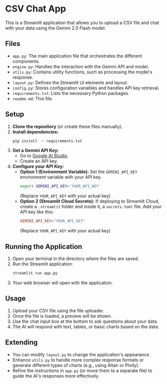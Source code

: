 # CSV Chat App

This is a Streamlit application that allows you to upload a CSV file and chat with your data using the Gemini 2.0 Flash model.

## Files

- `app.py`: The main application file that orchestrates the different components.
- `engine.py`: Handles the interaction with the Gemini API and model.
- `utils.py`: Contains utility functions, such as processing the model's response.
- `layout.py`: Defines the Streamlit UI elements and layout.
- `config.py`: Stores configuration variables and handles API key retrieval.
- `requirements.txt`: Lists the necessary Python packages.
- `readme.md`: This file.

## Setup

1.  **Clone the repository** (or create these files manually).
2.  **Install dependencies:**
    ```bash
    pip install -r requirements.txt
    ```
3.  **Get a Gemini API Key:**
    - Go to [Google AI Studio](https://makersuite.google.com/).
    - Create an API key.
4.  **Configure your API Key:**
    - **Option 1 (Environment Variable):** Set the `GEMINI_API_KEY` environment variable with your API key.
      ```bash
      export GEMINI_API_KEY='YOUR_API_KEY'
      ```
      (Replace `YOUR_API_KEY` with your actual key)
    - **Option 2 (Streamlit Cloud Secrets):** If deploying to Streamlit Cloud, create a `.streamlit` folder and inside it, a `secrets.toml` file. Add your API key like this:
      ```toml
      GEMINI_API_KEY="YOUR_API_KEY"
      ```
      (Replace `YOUR_API_KEY` with your actual key)

## Running the Application

1.  Open your terminal in the directory where the files are saved.
2.  Run the Streamlit application:
    ```bash
    streamlit run app.py
    ```
3.  Your web browser will open with the application.

## Usage

1.  Upload your CSV file using the file uploader.
2.  Once the file is loaded, a preview will be shown.
3.  Use the chat input box at the bottom to ask questions about your data.
4.  The AI will respond with text, tables, or basic charts based on the data.

## Extending

- You can modify `layout.py` to change the application's appearance.
- Enhance `utils.py` to handle more complex response formats or generate different types of charts (e.g., using Altair or Plotly).
- Refine the instructions in `app.py` (or move them to a separate file) to guide the AI's responses more effectively.
